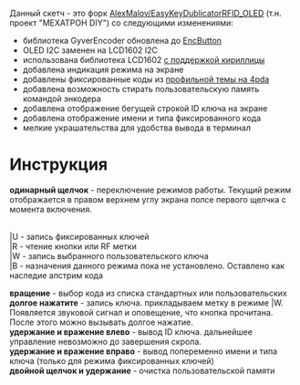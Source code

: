 Данный скетч - это форк [AlexMalov/EasyKeyDublicatorRFID_OLED](https://github.com/AlexMalov/EasyKeyDublicatorRFID_OLED) (т.н. проект "MEXATРОН DIY") со следующими изменениями:
* библиотека GyverEncoder обновлена до [EncButton](https://github.com/GyverLibs/EncButton)
* OLED I2C заменен на LCD1602 I2C
* использована библиотека LCD1602 [с поддержкой кириллицы](https://github.com/ssilver2007/LCD_1602_RUS_ALL)
* добавлена индикация режима на экране
* добавлены фиксированные коды из [профильной темы на 4pda](https://4pda.to/forum/index.php?showtopic=953401&st=340#entry120324032)
* добавлена возможность стирать пользовательскую память командой энкодера
* добавлена отображение бегущей строкой ID ключа на экране
* добавлена отображение имени и типа фиксированного кода 
* мелкие украшательства для удобства вывода в терминал


# Инструкция
**одинарный щелчок** - переключение режимов работы. Текущий режим отображается в правом верхнем углу экрана полсе первого щелчка с момента включения.

 <br>|U - запись фиксированных ключей
 <br>|R - чтение кнопки или RF метки
 <br>|W - запись выбранного пользовательского ключа
 <br>|B - назначения данного режима пока не установлено. Оставлено как наследие апстрим кода

**вращение** - выбор кода из списка стандартных или пользовательских
<br>**долгое нажатите** - запись ключа. прикладываем метку в режиме |W. Появляется звуковой сигнал и оповещение, что кнопка прочитана. После этого можно вызывать долгое нажатие.
<br>**удержание и вражение влево** - вывод ID ключа. дальнейшее управление невозможно до завершения скрола.
<br>**удержание и вражение вправо** - вывод попеременно имени и типа ключа (только для режима фиксированных ключей)
<br>**двойной щелчок и удержание** - очистка пользовательской памяти


